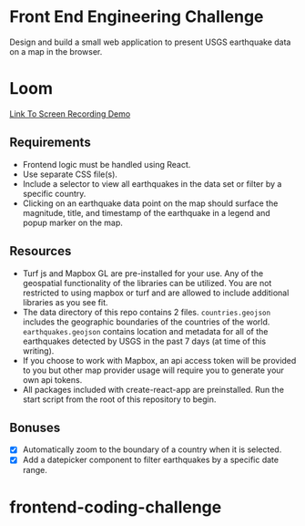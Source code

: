 # Front End Engineering Challenge

Design and build a small web application to present USGS earthquake data on a map in the browser.

# Loom

[Link To Screen Recording Demo](https://www.loom.com/share/6af4b2f99a954c78af2c229b03db26d0)

## Requirements

- Frontend logic must be handled using React.
- Use separate CSS file(s).
- Include a selector to view all earthquakes in the data set or filter by a specific country.
- Clicking on an earthquake data point on the map should surface the magnitude, title, and timestamp of the earthquake in a legend and popup marker on the map.

## Resources

- Turf js and Mapbox GL are pre-installed for your use. Any of the geospatial functionality of the libraries can be utilized. You are not restricted to using mapbox or turf and are allowed to include additional libraries as you see fit.
- The data directory of this repo contains 2 files. `countries.geojson` includes the geographic boundaries of the countries of the world. `earthquakes.geojson` contains location and metadata for all of the earthquakes detected by USGS in the past 7 days (at time of this writing).
- If you choose to work with Mapbox, an api access token will be provided to you but other map provider usage will require you to generate your own api tokens.
- All packages included with create-react-app are preinstalled. Run the start script from the root of this repository to begin.

## Bonuses

- [X] Automatically zoom to the boundary of a country when it is selected.
- [X] Add a datepicker component to filter earthquakes by a specific date range.
# frontend-coding-challenge
